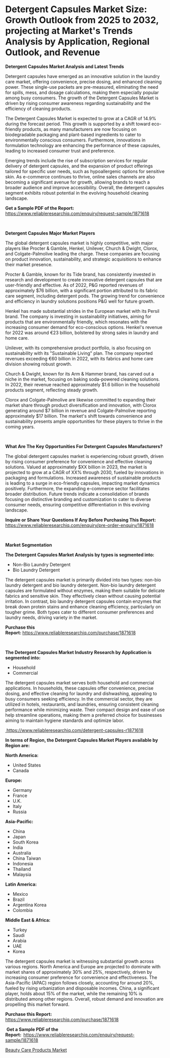 <p><h1>Detergent Capsules Market Size: Growth Outlook from 2025 to 2032, projecting at Market's Trends Analysis by Application, Regional Outlook, and Revenue</h1></p><p><strong>Detergent Capsules Market Analysis and Latest Trends</strong></p>
<p><p>Detergent capsules have emerged as an innovative solution in the laundry care market, offering convenience, precise dosing, and enhanced cleaning power. These single-use packets are pre-measured, eliminating the need for spills, mess, and dosage calculations, making them especially popular among busy consumers. The growth of the Detergent Capsules Market is driven by rising consumer awareness regarding sustainability and the efficiency of cleaning products.</p><p>The Detergent Capsules Market is expected to grow at a CAGR of 14.9% during the forecast period. This growth is supported by a shift toward eco-friendly products, as many manufacturers are now focusing on biodegradable packaging and plant-based ingredients to cater to environmentally conscious consumers. Furthermore, innovations in formulation technology are enhancing the performance of these capsules, leading to increased consumer trust and preference.</p><p>Emerging trends include the rise of subscription services for regular delivery of detergent capsules, and the expansion of product offerings tailored for specific user needs, such as hypoallergenic options for sensitive skin. As e-commerce continues to thrive, online sales channels are also becoming a significant avenue for growth, allowing brands to reach a broader audience and improve accessibility. Overall, the detergent capsules segment exhibits robust potential in the evolving household cleaning landscape.</p></p>
<p><strong>Get a Sample PDF of the Report:&nbsp;</strong> <a href="https://www.reliableresearchiq.com/enquiry/request-sample/1871618?utm_campaign=2346&utm_medium=2&utm_source=Github&utm_content=ia&utm_term=09022025&utm_id=detergent-capsules">https://www.reliableresearchiq.com/enquiry/request-sample/1871618</a></p>
<p>&nbsp;</p>
<p><strong>Detergent Capsules Major Market Players</strong></p>
<p><p>The global detergent capsules market is highly competitive, with major players like Procter & Gamble, Henkel, Unilever, Church & Dwight, Clorox, and Colgate-Palmolive leading the charge. These companies are focusing on product innovation, sustainability, and strategic acquisitions to enhance their market presence.</p><p>Procter & Gamble, known for its Tide brand, has consistently invested in research and development to create innovative detergent capsules that are user-friendly and effective. As of 2022, P&G reported revenues of approximately $76 billion, with a significant portion attributed to its fabric care segment, including detergent pods. The growing trend for convenience and efficiency in laundry solutions positions P&G well for future growth.</p><p>Henkel has made substantial strides in the European market with its Persil brand. The company is investing in sustainability initiatives, aiming for products that are environmentally friendly, which resonates with the increasing consumer demand for eco-conscious options. Henkel's revenue for 2022 was around €23 billion, bolstered by strong sales in laundry and home care.</p><p>Unilever, with its comprehensive product portfolio, is also focusing on sustainability with its "Sustainable Living" plan. The company reported revenues exceeding €60 billion in 2022, with its fabrics and home care division showing robust growth.</p><p>Church & Dwight, known for its Arm & Hammer brand, has carved out a niche in the market, focusing on baking soda-powered cleaning solutions. In 2022, their revenue reached approximately $1.6 billion in the household products segment, reflecting steady growth.</p><p>Clorox and Colgate-Palmolive are likewise committed to expanding their market share through product diversification and innovation, with Clorox generating around $7 billion in revenue and Colgate-Palmolive reporting approximately $17 billion. The market's shift towards convenience and sustainability presents ample opportunities for these players to thrive in the coming years.</p></p>
<p>&nbsp;</p>
<p><strong>What Are The Key Opportunities For Detergent Capsules Manufacturers?</strong></p>
<p><p>The global detergent capsules market is experiencing robust growth, driven by rising consumer preference for convenience and effective cleaning solutions. Valued at approximately $XX billion in 2023, the market is projected to grow at a CAGR of XX% through 2030, fueled by innovations in packaging and formulations. Increased awareness of sustainable products is leading to a surge in eco-friendly capsules, impacting market dynamics positively. Furthermore, the expanding e-commerce sector facilitates broader distribution. Future trends indicate a consolidation of brands focusing on distinctive branding and customization to cater to diverse consumer needs, ensuring competitive differentiation in this evolving landscape.</p></p>
<p><strong>Inquire or Share Your Questions If Any Before Purchasing This Report:</strong> <a href="https://www.reliableresearchiq.com/enquiry/pre-order-enquiry/1871618?utm_campaign=2346&utm_medium=2&utm_source=Github&utm_content=ia&utm_term=09022025&utm_id=detergent-capsules">https://www.reliableresearchiq.com/enquiry/pre-order-enquiry/1871618</a></p>
<p>&nbsp;</p>
<p><strong>Market Segmentation</strong></p>
<p><strong>The Detergent Capsules Market Analysis by types is segmented into:</strong></p>
<p><ul><li>Non-Bio Laundry Detergent</li><li>Bio Laundry Detergent</li></ul></p>
<p><p>The detergent capsules market is primarily divided into two types: non-bio laundry detergent and bio laundry detergent. Non-bio laundry detergent capsules are formulated without enzymes, making them suitable for delicate fabrics and sensitive skin. They effectively clean without causing potential irritation. In contrast, bio laundry detergent capsules contain enzymes that break down protein stains and enhance cleaning efficiency, particularly on tougher grime. Both types cater to different consumer preferences and laundry needs, driving variety in the market.</p></p>
<p><strong>Purchase this Report:&nbsp;</strong><a href="https://www.reliableresearchiq.com/purchase/1871618?utm_campaign=2346&utm_medium=2&utm_source=Github&utm_content=ia&utm_term=09022025&utm_id=detergent-capsules">https://www.reliableresearchiq.com/purchase/1871618</a></p>
<p>&nbsp;</p>
<p><strong>The Detergent Capsules Market Industry Research by Application is segmented into:</strong></p>
<p><ul><li>Household</li><li>Commercial</li></ul></p>
<p><p>The detergent capsules market serves both household and commercial applications. In households, these capsules offer convenience, precise dosing, and effective cleaning for laundry and dishwashing, appealing to busy consumers seeking efficiency. In the commercial sector, they are utilized in hotels, restaurants, and laundries, ensuring consistent cleaning performance while minimizing waste. Their compact design and ease of use help streamline operations, making them a preferred choice for businesses aiming to maintain hygiene standards and optimize labor.</p></p>
<p><a href="https://www.reliableresearchiq.com/detergent-capsules-r1871618?utm_campaign=2346&utm_medium=2&utm_source=Github&utm_content=ia&utm_term=09022025&utm_id=detergent-capsules">&nbsp;https://www.reliableresearchiq.com/detergent-capsules-r1871618</a></p>
<p><strong>In terms of Region, the Detergent Capsules Market Players available by Region are:</strong></p>
<p>
    <p> <strong> North America: </strong>
        <ul>
            <li>United States</li>
            <li>Canada</li>
        </ul>
        </p> 
    <p> <strong> Europe: </strong>
        <ul>
            <li>Germany</li>
            <li>France</li>
            <li>U.K.</li>
            <li>Italy</li>
            <li>Russia</li>
        </ul>
        </p> 
    <p> <strong> Asia-Pacific: </strong>
        <ul>
            <li>China</li>
            <li>Japan</li>
            <li>South Korea</li>
            <li>India</li>
            <li>Australia</li>
            <li>China Taiwan</li>
            <li>Indonesia</li>
            <li>Thailand</li>
            <li>Malaysia</li>
        </ul>
        </p> 
    <p> <strong> Latin America: </strong>
        <ul>
            <li>Mexico</li>
            <li>Brazil</li>
            <li>Argentina Korea</li>
            <li>Colombia</li>
        </ul>
        </p> 
    <p> <strong> Middle East & Africa: </strong>
        <ul>
            <li>Turkey</li>
            <li>Saudi</li>
            <li>Arabia</li>
            <li>UAE</li>
            <li>Korea</li>
        </ul>
    </p>
    </p>
<p><p>The detergent capsules market is witnessing substantial growth across various regions. North America and Europe are projected to dominate with market shares of approximately 30% and 25%, respectively, driven by increasing consumer preference for convenience and effectiveness. The Asia-Pacific (APAC) region follows closely, accounting for around 20%, fueled by rising urbanization and disposable incomes. China, a significant player, holds about 15% of the market, while the remaining 10% is distributed among other regions. Overall, robust demand and innovation are propelling this market forward.</p></p>
<p><strong>Purchase this Report: </strong><a href="https://www.reliableresearchiq.com/purchase/1871618?utm_campaign=2346&utm_medium=2&utm_source=Github&utm_content=ia&utm_term=09022025&utm_id=detergent-capsules">https://www.reliableresearchiq.com/purchase/1871618</a></p>
<p>&nbsp;<strong>Get a Sample PDF of the Report:&nbsp;&nbsp;</strong><a href="https://www.reliableresearchiq.com/enquiry/request-sample/1871618?utm_campaign=2346&utm_medium=2&utm_source=Github&utm_content=ia&utm_term=09022025&utm_id=detergent-capsules">https://www.reliableresearchiq.com/enquiry/request-sample/1871618</a></p>
<p><strong></strong></p>
<p><p><a href="https://github.com/tanekacalderon743/Market-Research-Report-List-1/blob/main/beauty-care-products-market.md?utm_campaign=2346&utm_medium=2&utm_source=Github&utm_content=ia&utm_term=09022025&utm_id=detergent-capsules">Beauty Care Products Market</a></p></p>